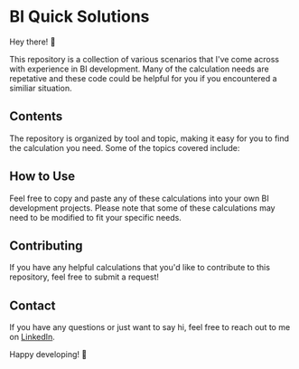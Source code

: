 # BI Quick Solutions

Hey there! 👋

This repository is a collection of various scenarios that I've come across with experience in BI development. Many of the calculation needs are repetative and these code could be helpful for you if you encountered a similiar situation. 

## Contents

The repository is organized by tool and topic, making it easy for you to find the calculation you need. Some of the topics covered include:

## How to Use

Feel free to copy and paste any of these calculations into your own BI development projects. Please note that some of these calculations may need to be modified to fit your specific needs.

## Contributing

If you have any helpful calculations that you'd like to contribute to this repository, feel free to submit a request!

## Contact

If you have any questions or just want to say hi, feel free to reach out to me on [LinkedIn](https://www.linkedin.com/in/tianen-cheng/). 

Happy developing! 🚀
